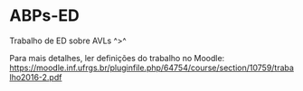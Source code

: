 # ABPs-ED
Trabalho de ED sobre AVLs ^>^

Para mais detalhes, ler definições do trabalho no Moodle: https://moodle.inf.ufrgs.br/pluginfile.php/64754/course/section/10759/trabalho2016-2.pdf
